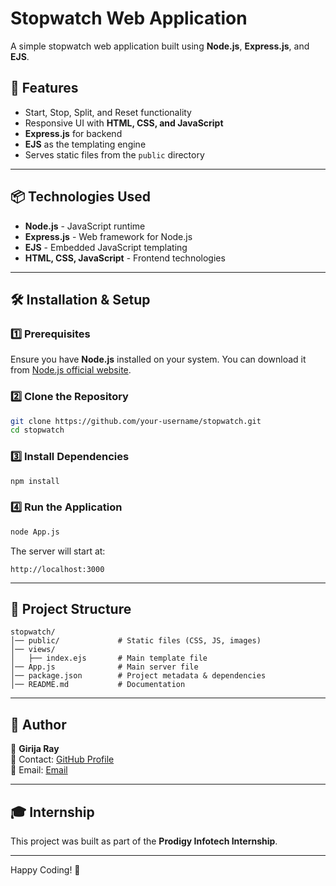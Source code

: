 # Stopwatch Web Application

A simple stopwatch web application built using **Node.js**, **Express.js**, and **EJS**.

## 🚀 Features

- Start, Stop, Split, and Reset functionality
- Responsive UI with **HTML, CSS, and JavaScript**
- **Express.js** for backend
- **EJS** as the templating engine
- Serves static files from the `public` directory

---

## 📦 Technologies Used

- **Node.js** - JavaScript runtime
- **Express.js** - Web framework for Node.js
- **EJS** - Embedded JavaScript templating
- **HTML, CSS, JavaScript** - Frontend technologies

---

## 🛠 Installation & Setup

### 1️⃣ Prerequisites

Ensure you have **Node.js** installed on your system. You can download it from [Node.js official website](https://nodejs.org/).

### 2️⃣ Clone the Repository

```sh
git clone https://github.com/your-username/stopwatch.git
cd stopwatch
```

### 3️⃣ Install Dependencies

```sh
npm install
```

### 4️⃣ Run the Application

```sh
node App.js
```

The server will start at:

```
http://localhost:3000
```

---

## 📂 Project Structure

```
stopwatch/
│── public/             # Static files (CSS, JS, images)
│── views/
│   ├── index.ejs       # Main template file
│── App.js              # Main server file
│── package.json        # Project metadata & dependencies
│── README.md           # Documentation
```

---

## 📌 Author

👤 **Girija Ray**\
📧 Contact: [GitHub Profile](https://github.com/Girijaray07)\
📩 Email: [Email](mailto:girijaray64@gmail.com)

---

## 🎓 Internship

This project was built as part of the **Prodigy Infotech Internship**.

---

Happy Coding! 🚀

